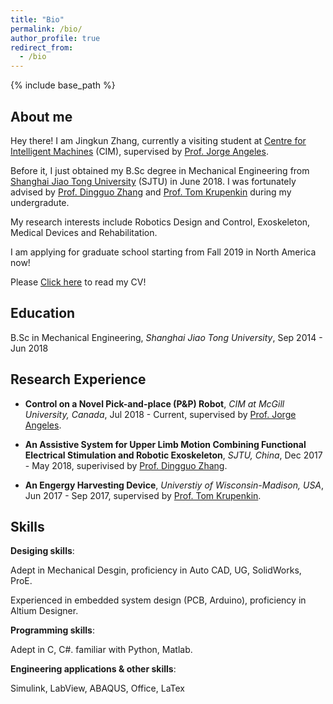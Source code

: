 ```yaml
---
title: "Bio"
permalink: /bio/
author_profile: true
redirect_from:
  - /bio
---
```


{% include base_path %}

## About me

Hey there! I am Jingkun Zhang, currently a visiting student at [Centre for Intelligent Machines](http://www.cim.mcgill.ca/) (CIM), supervised by [Prof. Jorge Angeles](http://www.cim.mcgill.ca/~angeles/).

Before it, I just obtained my B.Sc degree in Mechanical Engineering from [Shanghai Jiao Tong University](http://202.120.53.238/English/) (SJTU) in June 2018. I was fortunately advised by [Prof. Dingguo Zhang](http://bbl.sjtu.edu.cn/dgzhang.htm) and [Prof. Tom Krupenkin](https://directory.engr.wisc.edu/me/Faculty/Krupenkin_Tom/) during my undergradute.

My research interests include Robotics Design and Control, Exoskeleton, Medical Devices and Rehabilitation.

I am applying for graduate school starting from Fall 2019 in North America now!

Please [Click here](https://drive.google.com/file/d/1bKcoULmWcssa_RoHPrzOVO66uRonDyn2/view?usp=sharing) to read my CV!

## Education

B.Sc in Mechanical Engineering, *Shanghai Jiao Tong University*, Sep 2014 - Jun 2018

## Research Experience

- **Control on a Novel Pick-and-place (P&P) Robot**, *CIM at McGill University, Canada*, Jul 2018 - Current, supervised by [Prof. Jorge Angeles](http://www.cim.mcgill.ca/~angeles/).

- **An Assistive System for Upper Limb Motion Combining Functional Electrical Stimulation and Robotic Exoskeleton**, *SJTU, China*, Dec 2017 - May 2018, superivised by [Prof. Dingguo Zhang](http://bbl.sjtu.edu.cn/dgzhang.htm).

- **An Engergy Harvesting Device**, *Universtiy of Wisconsin-Madison, USA*, Jun 2017 - Sep 2017, supervised by [Prof. Tom Krupenkin](https://directory.engr.wisc.edu/me/Faculty/Krupenkin_Tom/).

## Skills

**Desiging skills**:

Adept in Mechanical Desgin, proficiency in Auto CAD, UG, SolidWorks, ProE.

Experienced in embedded system design (PCB, Arduino), proficiency in Altium Designer.

**Programming skills**:

Adept in C, C#. familiar with Python, Matlab.

**Engineering applications & other skills**:

Simulink, LabView, ABAQUS, Office, LaTex 
